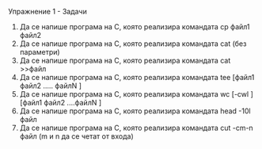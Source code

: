 Упражнение 1 - Задачи

1. Да се напише програма на C, която реализира командата cp файл1 файл2
2. Да се напише програма на C, която реализира командата cat (без параметри)
3. Да се напише програма на C, която реализира командата cat >>файл
4. Да се напише програма на C, която реализира командата tee [файл1 файл2 ..... файлN ]
5. Да се напише програма на C, която реализира командата wc [-cwl ] [файл1 файл2 ....файлN ]
6. Да се напише програма на C, която реализира командата head -10l файл
7. Да се напише програма на C, която реализира командата cut -cm-n файл (m и n да се четат от входа)
